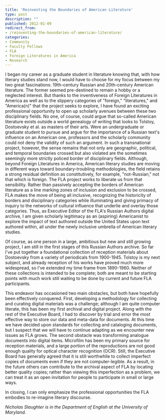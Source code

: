 ```yaml
---
title: 'Reinventing the Boundaries of American Literature'
type: post
description: ""
published: 2012-01-09
redirect_from: 
- /reinventing-the-boundaries-of-american-literature/
categories:
- Community
- Faculty Fellows
- FLA
- Foreign Literatures in America
- Research
---
```

I began my career as a graduate student in literature knowing that, with how literary studies stand now, I would have to choose for my focus between my two great fascinations: 19th-century Russian and 20th-century American literature. The former seemed pre-destined to remain a hobby or a neglected interest. But thanks to the inventiveness of Foreign Literatures in America as well as to the slippery categories of "foreign," "literatures," and "America(n)" that the project seeks to explore, I have found an exciting professional opportunity to open up scholarly avenues between these two disciplinary fields. No one, of course, could argue that so-called American literature exists outside a world genealogy of writing that looks to Tolstoy, Dostoevsky et al. as masters of their arts. Were an undergraduate or graduate student to pursue and argue for the importance of a Russian text's influence on an American one, professors and the scholarly community could not deny the validity of such an argument. In such a transnational project, however, the sense remains that not only are geographic, political, and temporal boundaries crossed but also violated are the sometimes seemingly more strictly policed border of disciplinary fields. Although, beyond Foreign Literatures in America, American literary studies are moving in different ways toward boundary-troubling methodologies, the field retains a strong residual definition as constitutively, for example, "not-Russian," not that which is foreign. The FLA project works to liberate us from that sensibility. Rather than passively accepting the borders of American literature as a line marking zones of inclusion and exclusion to be crossed, FLA makes the move of being all inclusive, recognizing the historicity of borders and disciplinary categories while illuminating and giving primacy of inquiry to the networks of cultural influence that underlie and overlay those categories. Thus, as Executive Editor of the FLA's Russian Authors digital archive, I am given scholarly legitimacy as an (aspiring) Americanist to explore the impact of text authored outside the United States upon text authored within, all under the newly inclusive umbrella of American literary studies.

Of course, as one person in a large, ambitious but new and still growing project, I am still in the first stages of this Russian Authors archive. So far I've put together a foundational collection of reception materials about Dostoevsky from a variety of periodicals from 1900-1945. Tolstoy is my next subject, and already reception of his works have proved much more widespread, so I've extended my time frame from 1890-1960. Neither of these collections is intended to be complete; both are meant to be starting points with much work still waiting to be done by current and future FLA participants.

This endeavor has occasioned two main obstacles, but both have hopefully been effectively conquered. First, developing a methodology for collecting and curating digital materials was a challenge; although I am quite computer literate, this has been my first archival and digital project. Along with the rest of the Executive Board, I had to discover by trial and error the most effective way to store our data and meta-data for documents. At this time we have decided upon standards for collecting and cataloging documents, but I suspect that we will have to continue adapting as we encounter new issues as FLA grows. The second obstacle was transforming analogue documents into digital items. Microfilm has been my primary source for reception materials, and a large portion of the reproductions are not good enough quality for optical character recognition (OCR). Still, the Executive Board has generally agreed that it is still worthwhile to collect imperfect copies of documents even if they are not computer-legible. As a result, in the future others can contribute to the archival aspect of FLA by locating better quality copies; rather than viewing this imperfection as a problem, we can treat it as an open invitation for people to participate in small or large ways.

In closing, I can only emphasize the professional opportunities the FLA embodies to re-imagine literary discourse.

_Nicholas Slaughter is in the Department of English at the University of Maryland._
